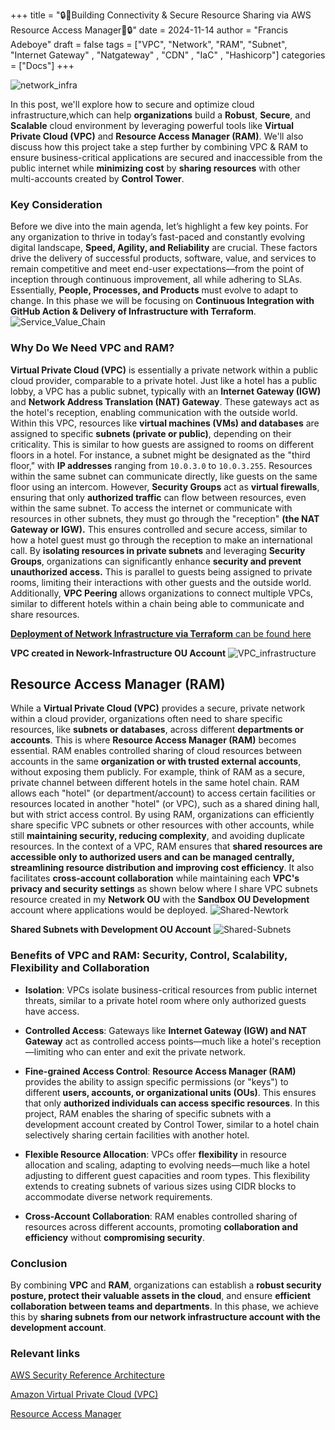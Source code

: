+++
title = "🔒🚦Building Connectivity & Secure Resource Sharing via AWS Resource Access Manager🚦🔒"
date = 2024-11-14
author = "Francis Adeboye"
draft = false
tags = ["VPC", "Network", "RAM", "Subnet", "Internet Gateway" , "Natgateway" , "CDN" , "IaC" , "Hashicorp"]
categories = ["Docs"]
+++

![network_infra](https://github.com/user-attachments/assets/ac61ec97-5629-41c5-a875-442bd61bb5a7)

In this post, we'll explore how to secure and optimize cloud infrastructure,which can help **organizations** build a **Robust**, **Secure**, and **Scalable** cloud environment by leveraging powerful tools like **Virtual Private Cloud (VPC)** and **Resource Access Manager (RAM)**.
We'll also discuss how this project take a step further by combining VPC & RAM to ensure business-critical applications are secured and inaccessible from the public internet while **minimizing cost** by **sharing resources** with other multi-accounts created by **Control Tower**. <!--more-->

### Key Consideration
Before we dive into the main agenda, let’s highlight a few key points. For any organization to thrive in today’s fast-paced and constantly evolving digital landscape, **Speed, Agility, and Reliability** are crucial. These factors drive the delivery of successful products, software, value, and services to remain competitive and meet end-user expectations—from the point of inception through continuous improvement, all while adhering to SLAs.
Essentially, **People, Processes, and Products** must evolve to adapt to change. 
In this phase we will be focusing on **Continuous Integration with GitHub Action & Delivery of Infrastructure with Terraform**.
![Service_Value_Chain](https://github.com/user-attachments/assets/9512b437-28a1-4d51-a224-211c04b1f927)

### Why Do We Need VPC and RAM?
**Virtual Private Cloud (VPC)** is essentially a private network within a public cloud provider, comparable to a private hotel. Just like a hotel has a public lobby, a VPC has a public subnet, typically with an **Internet Gateway (IGW)** and **Network Address Translation (NAT) Gateway**. These gateways act as the hotel's reception, enabling communication with the outside world.
Within this VPC, resources like **virtual machines (VMs) and databases** are assigned to specific **subnets (private or public)**, depending on their criticality. This is similar to how guests are assigned to rooms on different floors in a hotel. For instance, a subnet might be designated as the "third floor," with **IP addresses** ranging from `10.0.3.0` to `10.0.3.255`.
Resources within the same subnet can communicate directly, like guests on the same floor using an intercom. However, **Security Groups** act as **virtual firewalls**, ensuring that only **authorized traffic** can flow between resources, even within the same subnet. To access the internet or communicate with resources in other subnets, they must go through the "reception" **(the NAT Gateway or IGW).** This ensures controlled and secure access, similar to how a hotel guest must go through the reception to make an international call.
By **isolating resources in private subnets** and leveraging **Security Groups**, organizations can significantly enhance **security and prevent unauthorized access.** This is parallel to guests being assigned to private rooms, limiting their interactions with other guests and the outside world. Additionally, **VPC Peering** allows organizations to connect multiple VPCs, similar to different hotels within a chain being able to communicate and share resources.

[**Deployment of Network Infrastructure via Terraform** can be found here](https://github.com/adeboyefrancis/infra-network)

**VPC created in Nework-Infrastructure OU Account**
![VPC_infrastructure](https://github.com/user-attachments/assets/de69faa3-abbf-4c89-9c3d-40c5ce295dd1)

## Resource Access Manager (RAM)
While a **Virtual Private Cloud (VPC)** provides a secure, private network within a cloud provider, organizations often need to share specific resources, like **subnets or databases**, across different **departments or accounts**. This is where **Resource Access Manager (RAM)** becomes essential. RAM enables controlled sharing of cloud resources between accounts in the same **organization or with trusted external accounts**, without exposing them publicly.
For example, think of RAM as a secure, private channel between different hotels in the same hotel chain. RAM allows each "hotel" (or department/account) to access certain facilities or resources located in another "hotel" (or VPC), such as a shared dining hall, but with strict access control. By using RAM, organizations can efficiently share specific VPC subnets or other resources with other accounts, while still **maintaining security, reducing complexity**, and avoiding duplicate resources.
In the context of a VPC, RAM ensures that **shared resources are accessible only to authorized users and can be managed centrally, streamlining resource distribution and improving cost efficiency**. It also facilitates **cross-account collaboration** while maintaining each **VPC's privacy and security settings** as shown below where I share VPC subnets resource created in my **Network OU** with the **Sandbox OU Development** account where applications would be deployed.
![Shared-Newtork](https://github.com/user-attachments/assets/58bf5fd6-f9d0-44c4-b2fa-24c04486a82f)

**Shared Subnets with Development OU Account**
![Shared-Subnets](https://github.com/user-attachments/assets/3bab29cb-0850-4bb1-b958-065ca321bc3c)

### Benefits of VPC and RAM: Security, Control, Scalability, Flexibility and Collaboration

- **Isolation**: VPCs isolate business-critical resources from public internet threats, similar to a private hotel room where only authorized guests have access.

- **Controlled Access**: Gateways like **Internet Gateway (IGW) and NAT Gateway** act as controlled access points—much like a hotel's reception—limiting who can enter and exit the private network.

- **Fine-grained Access Control**: **Resource Access Manager (RAM)** provides the ability to assign specific permissions (or "keys") to different **users, accounts, or organizational units (OUs)**. This ensures that only **authorized individuals can access specific resources**. In this project, RAM enables the sharing of specific subnets with a development account created by Control Tower, similar to a hotel chain selectively sharing certain facilities with another hotel.
  
- **Flexible Resource Allocation**: VPCs offer **flexibility** in resource allocation and scaling, adapting to evolving needs—much like a hotel adjusting to different guest capacities and room types. This flexibility extends to creating subnets of various sizes using CIDR blocks to accommodate diverse network requirements.

- **Cross-Account Collaboration**: RAM enables controlled sharing of resources across different accounts, promoting **collaboration and efficiency** without **compromising security**.

### Conclusion
By combining **VPC** and **RAM**, organizations can establish a **robust security posture, protect their valuable assets in the cloud**, and ensure **efficient collaboration between teams and departments**. In this phase, we achieve this by **sharing subnets from our network infrastructure account with the development account**.

### Relevant links
[AWS Security Reference Architecture](https://docs.aws.amazon.com/prescriptive-guidance/latest/security-reference-architecture/network.html)

[Amazon Virtual Private Cloud (VPC)](https://aws.amazon.com/vpc/)

[Resource Access Manager](https://aws.amazon.com/ram/)
